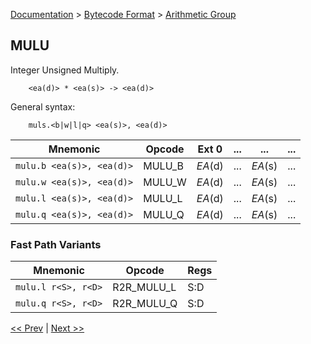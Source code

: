 [Documentation](../../README.md) > [Bytecode Format](../README.md) > [Arithmetic Group](../InstructionsArithmetic.md)

## MULU

Integer Unsigned Multiply.

        <ea(d)> * <ea(s)> -> <ea(d)>

General syntax:

        muls.<b|w|l|q> <ea(s)>, <ea(d)>

| Mnemonic | Opcode | Ext 0 | ... | ... | ... |
| - | - | - | - | - | - |
| `mulu.b <ea(s)>, <ea(d)>` | MULU_B | *EA*(d) | ... | *EA*(s) | ... |
| `mulu.w <ea(s)>, <ea(d)>` | MULU_W | *EA*(d) | ... | *EA*(s) | ... |
| `mulu.l <ea(s)>, <ea(d)>` | MULU_L | *EA*(d) | ... | *EA*(s) | ... |
| `mulu.q <ea(s)>, <ea(d)>` | MULU_Q | *EA*(d) | ... | *EA*(s) | ... |

### Fast Path Variants

| Mnemonic | Opcode | Regs |
| - | - | - |
| `mulu.l r<S>, r<D>` | R2R_MULU_L | S:D |
| `mulu.q r<S>, r<D>` | R2R_MULU_Q | S:D |

[<< Prev](./a_09.md) | [Next >>](./a_11.md)
